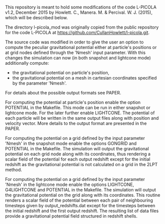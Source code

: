 This repository is meant to hold some modifications of the code L-PICOLA v1.2, December 2015 by 
Howlett. C., Manera. M. & Percival. W. J. (2015), which will be described below.

The directory l-picola_mod was originally copied from the public repository
for the code L-PICOLA at https://github.com/CullanHowlett/l-picola.git.

The source code was modified in order to give the user an option to compute the
peculiar gravitational potential either at particle's positions or at grid nodes
defined through the 'Nmesh' input parameter. 
With this changes the simulation can now (in both snapshot and lightcone mode) additionally compute:
- the gravitational potential on particle's position,
- the gravitational potential on a mesh in cartesian coordinates specified by the parameter 'Nmesh'.

For details about the possible output formats see PAPER. 

For computing the potential at particle's position enable the option POTENTIAL in the Makefile.
This mode can be run in either snapshot or lightcone mode. For the later further enable LIGHTCONE.
The potential of each particle will be written in the same output files along with position and velocity vector.
More details to the output format are presented in the PAPER. 

For computing the potential on a grid defined by the input parameter 'Nmesh'
in the snapshot mode enable the options GONGRID and POTENTIAL in the Makefile.
The simulation will output the gravitational potential on each grid node along with its coordinates, 
thus rendering a scalar field of the potential for each output redshift 
except for the initial redshift as the gravitational potential is not calculated on a grid in the 2LPT method.

For computing the potential on a grid defined by the input parameter 'Nmesh'
in the lightcone mode enable the options LIGHTCONE, G4LIGHTCONE and POTENTIAL in the Makefile.
The simulation will output the gravitational potential on the grid along with its coordinates. 
This routine renders a scalar field of the potential between each pair 
of neighbouring timesteps given by output_redshifts.dat except for the timesteps between 
the initial redshift and the first output redshift. The resulting list of data files provide 
a gravitational potential field structured in redshift shells.
